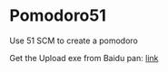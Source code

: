 # Pomodoro51
Use 51 SCM to create a pomodoro


Get the Upload exe from Baidu pan:
[link](http://pan.baidu.com/s/1eSAtaDW)

